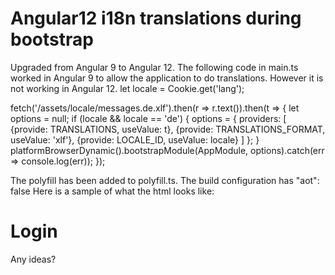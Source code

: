
# Angular12 i18n translations during bootstrap

Upgraded from Angular 9 to Angular 12.
The following code in main.ts worked in Angular 9 to allow the application to do translations.  However it is not working in Angular 12.
let locale = Cookie.get('lang');

  fetch('/assets/locale/messages.de.xlf').then(r => r.text()).then(t => {
    let options = null;
    if (locale && locale == 'de') {
      options = {
        providers: [
          {provide: TRANSLATIONS, useValue: t},
          {provide: TRANSLATIONS_FORMAT, useValue: 'xlf'},
          {provide: LOCALE_ID, useValue: locale}
        ]
      };
    }
    platformBrowserDynamic().bootstrapModule(AppModule, options).catch(err => console.log(err));
  });

The polyfill has been added to polyfill.ts.  The build configuration has "aot": false
Here is a sample of what the html looks like:
<div class="page-title"><h1 class="tc" i18n="@@LoginTitle">Login</h1></div>

Any ideas?

        